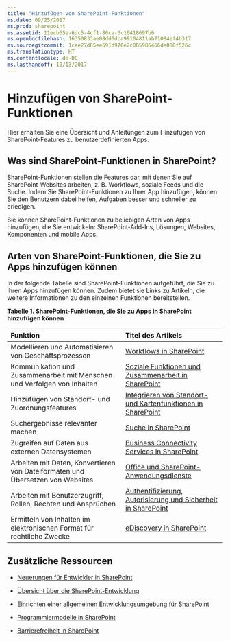 ```yaml
---
title: "Hinzufügen von SharePoint-Funktionen"
ms.date: 09/25/2017
ms.prod: sharepoint
ms.assetid: 11ecb65e-6dc5-4cf1-80ca-3c16418697b6
ms.openlocfilehash: 16350833ae08dd0dca99104811ab71084ef4b317
ms.sourcegitcommit: 1cae27d85ee691d976e2c085986466de088f526c
ms.translationtype: HT
ms.contentlocale: de-DE
ms.lasthandoff: 10/13/2017
---
```

# <a name="add-sharepoint-capabilities"></a>Hinzufügen von SharePoint-Funktionen
Hier erhalten Sie eine Übersicht und Anleitungen zum Hinzufügen von SharePoint-Features zu benutzerdefinierten Apps.
## <a name="what-are-sharepoint-capabilities-in-sharepoint"></a>Was sind SharePoint-Funktionen in SharePoint?
<a name="bkmk_whatIs"> </a>

SharePoint-Funktionen stellen die Features dar, mit denen Sie auf SharePoint-Websites arbeiten, z. B. Workflows, soziale Feeds und die Suche. Indem Sie SharePoint-Funktionen zu Ihrer App hinzufügen, können Sie den Benutzern dabei helfen, Aufgaben besser und schneller zu erledigen.
  
    
    
Sie können SharePoint-Funktionen zu beliebigen Arten von Apps hinzufügen, die Sie entwickeln: SharePoint-Add-Ins, Lösungen, Websites, Komponenten und mobile Apps.
  
    
    

## <a name="kinds-of-sharepoint-capabilities-you-can-add-to-your-apps"></a>Arten von SharePoint-Funktionen, die Sie zu Apps hinzufügen können
<a name="bkmk_inThisSection"> </a>

In der folgende Tabelle sind SharePoint-Funktionen aufgeführt, die Sie zu Ihren Apps hinzufügen können. Zudem bietet sie Links zu Artikeln, die weitere Informationen zu den einzelnen Funktionen bereitstellen.
  
    
    

**Tabelle 1. SharePoint-Funktionen, die Sie zu Apps in SharePoint hinzufügen können**


|**Funktion**|**Titel des Artikels**|
|:-----|:-----|
|Modellieren und Automatisieren von Geschäftsprozessen  <br/> | [Workflows in SharePoint](workflows-in-sharepoint.md) <br/> |
|Kommunikation und Zusammenarbeit mit Menschen und Verfolgen von Inhalten  <br/> | [Soziale Funktionen und Zusammenarbeit in SharePoint](social-and-collaboration-features-in-sharepoint.md) <br/> |
|Hinzufügen von Standort- und Zuordnungsfeatures  <br/> | [Integrieren von Standort- und Kartenfunktionen in SharePoint](integrating-location-and-map-functionality-in-sharepoint.md) <br/> |
|Suchergebnisse relevanter machen  <br/> | [Suche in SharePoint](search-in-sharepoint.md) <br/> |
|Zugreifen auf Daten aus externen Datensystemen  <br/> | [Business Connectivity Services in SharePoint](business-connectivity-services-in-sharepoint.md) <br/> |
|Arbeiten mit Daten, Konvertieren von Dateiformaten und Übersetzen von Websites  <br/> | [Office und SharePoint-Anwendungsdienste](office-and-sharepoint-application-services.md) <br/> |
|Arbeiten mit Benutzerzugriff, Rollen, Rechten und Ansprüchen  <br/> | [Authentifizierung, Autorisierung und Sicherheit in SharePoint](authentication-authorization-and-security-in-sharepoint.md) <br/> |
|Ermitteln von Inhalten im elektronischen Format für rechtliche Zwecke  <br/> | [eDiscovery in SharePoint](ediscovery-in-sharepoint.md) <br/> |
   

## <a name="additional-resources"></a>Zusätzliche Ressourcen
<a name="bk_addresources"> </a>


-  [Neuerungen für Entwickler in SharePoint](what-s-new-for-developers-in-sharepoint.md)
    
  
-  [Übersicht über die SharePoint-Entwicklung](sharepoint-development-overview.md)
    
  
-  [Einrichten einer allgemeinen Entwicklungsumgebung für SharePoint](set-up-a-general-development-environment-for-sharepoint.md)
    
  
-  [Programmiermodelle in SharePoint](programming-models-in-sharepoint.md)
    
  
-  [Barrierefreiheit in SharePoint](accessibility-in-sharepoint.md)
    
  

  
    
    

